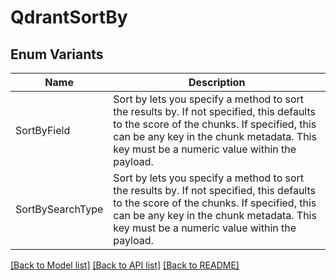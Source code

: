 # QdrantSortBy

## Enum Variants

| Name | Description |
|---- | -----|
| SortByField | Sort by lets you specify a method to sort the results by. If not specified, this defaults to the score of the chunks. If specified, this can be any key in the chunk metadata. This key must be a numeric value within the payload. |
| SortBySearchType | Sort by lets you specify a method to sort the results by. If not specified, this defaults to the score of the chunks. If specified, this can be any key in the chunk metadata. This key must be a numeric value within the payload. |

[[Back to Model list]](../README.md#documentation-for-models) [[Back to API list]](../README.md#documentation-for-api-endpoints) [[Back to README]](../README.md)


